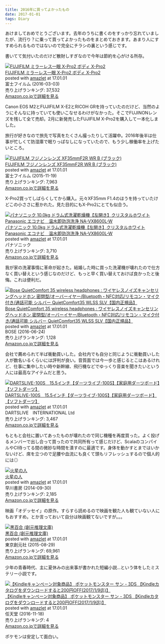 ```yaml
---
title: 2016年に買ってよかったもの
date: 2017-01-01
tags: Diary
---
```


あけましておめでとうございます。去年のうちに書くのをすっかり忘れていましたが、流行り？に乗って買ってよかったものをまとめておきます。あまり人にすすめられるものではないので完全にチラシの裏という感じです。

書いてて気付いたのだけど散財しすぎなので今年は節約を心がける所存。

<div class="amazlet-box"><div class="amazlet-image"><a href="http://www.amazon.co.jp/exec/obidos/ASIN/B01AN86G06/dakatsuka-22/ref=nosim/" name="amazletlink" target="_blank"><img src="https://images-fe.ssl-images-amazon.com/images/I/41GLWxPBTKL._SL160_.jpg" alt="FUJIFILM ミラーレス一眼 X-Pro2 ボディ X-Pro2" /></a></div><div class="amazlet-info"><div class="amazlet-name"><a href="http://www.amazon.co.jp/exec/obidos/ASIN/B01AN86G06/dakatsuka-22/ref=nosim/" name="amazletlink" target="_blank">FUJIFILM ミラーレス一眼 X-Pro2 ボディ X-Pro2</a><div class="amazlet-powered-date">posted with <a href="http://www.amazlet.com/" title="amazlet" target="_blank">amazlet</a> at 17.01.01</div></div><div class="amazlet-detail">富士フイルム (2016-03-03)<br />売り上げランキング: 37,532<br /></div><div class="amazlet-sub-info"><div class="amazlet-link"><a href="http://www.amazon.co.jp/exec/obidos/ASIN/B01AN86G06/dakatsuka-22/ref=nosim/" name="amazletlink" target="_blank">Amazon.co.jpで詳細を見る</a></div></div></div><div class="amazlet-footer"></div></div>

Canon EOS M2とFUJIFILM X-E2とRICOH GRを持っていたのだけど、当然のようにそんなに持っていても使いこなせるわけがなかった。そこでFUJINONレンズを残して全て売却。2月に新発売したFUJIFILM X-Pro2を購入して一本化しました。

旅行が好きなので旅先で写真をたくさん撮ったりして活躍中。2016年後半は仕事が忙しくて防湿庫で眠りっぱなしになっていたので、もう少し稼働率を上げたいところ。

<div class="amazlet-box"><div class="amazlet-image"><a href="http://www.amazon.co.jp/exec/obidos/ASIN/B016XNJ2JM/dakatsuka-22/ref=nosim/" name="amazletlink" target="_blank"><img src="https://images-fe.ssl-images-amazon.com/images/I/41yUcE044ZL._SL160_.jpg" alt="FUJIFILM フジノンレンズ XF35mmF2R WR B (ブラック)" /></a></div><div class="amazlet-info"><div class="amazlet-name"><a href="http://www.amazon.co.jp/exec/obidos/ASIN/B016XNJ2JM/dakatsuka-22/ref=nosim/" name="amazletlink" target="_blank">FUJIFILM フジノンレンズ XF35mmF2R WR B (ブラック)</a><div class="amazlet-powered-date">posted with <a href="http://www.amazlet.com/" title="amazlet" target="_blank">amazlet</a> at 17.01.01</div></div><div class="amazlet-detail">富士フイルム (2015-11-19)<br />売り上げランキング: 7,963<br /></div><div class="amazlet-sub-info"><div class="amazlet-link"><a href="http://www.amazon.co.jp/exec/obidos/ASIN/B016XNJ2JM/dakatsuka-22/ref=nosim/" name="amazletlink" target="_blank">Amazon.co.jpで詳細を見る</a></div></div></div><div class="amazlet-footer"></div></div>

X-Pro2買ってしばらくしてから購入。元々XF35mm F1.4のほうを持っていたけどこの小ささに惹かれた。見た目的にもX-Pro2にとても似合う。

<div class="amazlet-box"><div class="amazlet-image"><a href="http://www.amazon.co.jp/exec/obidos/ASIN/B014GNPYPM/dakatsuka-22/ref=nosim/" name="amazletlink" target="_blank"><img src="https://images-fe.ssl-images-amazon.com/images/I/51H1sRpOZwL._SL160_.jpg" alt="パナソニック 10.0kg ドラム式洗濯乾燥機【左開き】クリスタルホワイトPanasonic エコナビ　温水即効泡洗浄 NA-VX8600L-W" /></a></div><div class="amazlet-info"><div class="amazlet-name"><a href="http://www.amazon.co.jp/exec/obidos/ASIN/B014GNPYPM/dakatsuka-22/ref=nosim/" name="amazletlink" target="_blank">パナソニック 10.0kg ドラム式洗濯乾燥機【左開き】クリスタルホワイトPanasonic エコナビ　温水即効泡洗浄 NA-VX8600L-W</a><div class="amazlet-powered-date">posted with <a href="http://www.amazlet.com/" title="amazlet" target="_blank">amazlet</a> at 17.01.01</div></div><div class="amazlet-detail">パナソニック <br />売り上げランキング: 3,710<br /></div><div class="amazlet-sub-info"><div class="amazlet-link"><a href="http://www.amazon.co.jp/exec/obidos/ASIN/B014GNPYPM/dakatsuka-22/ref=nosim/" name="amazletlink" target="_blank">Amazon.co.jpで詳細を見る</a></div></div></div><div class="amazlet-footer"></div></div>

我が家の洗濯事情に革命が起きた。結婚した時に買った洗濯機が壊れたので仕方なく買い替えという感じなのだけど、もっと早く買い替えておけば良かったと後悔。これは便利だ。

<div class="amazlet-box"><div class="amazlet-image"><a href="http://www.amazon.co.jp/exec/obidos/ASIN/B01G4N6CDK/dakatsuka-22/ref=nosim/" name="amazletlink" target="_blank"><img src="https://images-fe.ssl-images-amazon.com/images/I/41EqJprUzyL._SL160_.jpg" alt="Bose QuietComfort 35 wireless headphones : ワイヤレスノイズキャンセリングヘッドホン 密閉型/オーバーイヤー/Bluetooth・NFC対応/リモコン・マイク付き/通話可能 シルバー QuietComfort35 WLSS SLV【国内正規品】" /></a></div><div class="amazlet-info"><div class="amazlet-name"><a href="http://www.amazon.co.jp/exec/obidos/ASIN/B01G4N6CDK/dakatsuka-22/ref=nosim/" name="amazletlink" target="_blank">Bose QuietComfort 35 wireless headphones : ワイヤレスノイズキャンセリングヘッドホン 密閉型/オーバーイヤー/Bluetooth・NFC対応/リモコン・マイク付き/通話可能 シルバー QuietComfort35 WLSS SLV【国内正規品】</a><div class="amazlet-powered-date">posted with <a href="http://www.amazlet.com/" title="amazlet" target="_blank">amazlet</a> at 17.01.01</div></div><div class="amazlet-detail">BOSE (2016-06-24)<br />売り上げランキング: 1,128<br /></div><div class="amazlet-sub-info"><div class="amazlet-link"><a href="http://www.amazon.co.jp/exec/obidos/ASIN/B01G4N6CDK/dakatsuka-22/ref=nosim/" name="amazletlink" target="_blank">Amazon.co.jpで詳細を見る</a></div></div></div><div class="amazlet-footer"></div></div>

会社で薦められて半ば衝動買いした。会社内でも自分と同じように衝動買いした人が数名いるくらいには評判が良い。音質面では今一歩と感じるとこはあるけれど、仕事に集中したい時や新幹線、飛行機などでゆっくり音楽を聞きたいという人には最高なアイテムだと思う。

<div class="amazlet-box"><div class="amazlet-image"><a href="http://www.amazon.co.jp/exec/obidos/ASIN/B00CMXIG04/dakatsuka-22/ref=nosim/" name="amazletlink" target="_blank"><img src="https://images-fe.ssl-images-amazon.com/images/I/61VA5-190tL._SL160_.jpg" alt="DARTSLIVE-100S　15.5インチ【ダーツライブ-100S】【家庭用ダーツボード】【ソフトダーツ】" /></a></div><div class="amazlet-info"><div class="amazlet-name"><a href="http://www.amazon.co.jp/exec/obidos/ASIN/B00CMXIG04/dakatsuka-22/ref=nosim/" name="amazletlink" target="_blank">DARTSLIVE-100S　15.5インチ【ダーツライブ-100S】【家庭用ダーツボード】【ソフトダーツ】</a><div class="amazlet-powered-date">posted with <a href="http://www.amazlet.com/" title="amazlet" target="_blank">amazlet</a> at 17.01.01</div></div><div class="amazlet-detail">DARTSLIVE　INTERNATIONAL Ltd <br />売り上げランキング: 3,467<br /></div><div class="amazlet-sub-info"><div class="amazlet-link"><a href="http://www.amazon.co.jp/exec/obidos/ASIN/B00CMXIG04/dakatsuka-22/ref=nosim/" name="amazletlink" target="_blank">Amazon.co.jpで詳細を見る</a></div></div></div><div class="amazlet-footer"></div></div>

もともと会社に置いてあったものが壊れたので同じ機種を再度買った。よく投げるメンバーで出し合って買ったので共同所有って感じだけど、ScalaのコンパイルやCI待ってる間の微妙な時間を潰すのに最適です。身体を動かすとまではいかないけど、席を立つので足腰や血流にも良くて頭もリフレッシュするので個人的には◎

<div class="amazlet-box"><div class="amazlet-image"><a href="http://www.amazon.co.jp/exec/obidos/ASIN/B00O1VJZLO/dakatsuka-22/ref=nosim/" name="amazletlink" target="_blank"><img src="https://images-fe.ssl-images-amazon.com/images/I/51DLzSbrC9L._SL160_.jpg" alt="火星の人" /></a></div><div class="amazlet-info"><div class="amazlet-name"><a href="http://www.amazon.co.jp/exec/obidos/ASIN/B00O1VJZLO/dakatsuka-22/ref=nosim/" name="amazletlink" target="_blank">火星の人</a><div class="amazlet-powered-date">posted with <a href="http://www.amazlet.com/" title="amazlet" target="_blank">amazlet</a> at 17.01.01</div></div><div class="amazlet-detail">早川書房 (2014-09-30)<br />売り上げランキング: 2,185<br /></div><div class="amazlet-sub-info"><div class="amazlet-link"><a href="http://www.amazon.co.jp/exec/obidos/ASIN/B00O1VJZLO/dakatsuka-22/ref=nosim/" name="amazletlink" target="_blank">Amazon.co.jpで詳細を見る</a></div></div></div><div class="amazlet-footer"></div></div>

映画「オデッセイ」の原作。すらすら読めるので映画を観た人も観ていない人にもおすすめ。とか言っておいて自分は映画観てないですが。。。

<div class="amazlet-box"><div class="amazlet-image"><a href="http://www.amazon.co.jp/exec/obidos/ASIN/B014H9SIX0/dakatsuka-22/ref=nosim/" name="amazletlink" target="_blank"><img src="https://images-fe.ssl-images-amazon.com/images/I/514jzSJz%2BNL._SL160_.jpg" alt="黒百合 (創元推理文庫)" /></a></div><div class="amazlet-info"><div class="amazlet-name"><a href="http://www.amazon.co.jp/exec/obidos/ASIN/B014H9SIX0/dakatsuka-22/ref=nosim/" name="amazletlink" target="_blank">黒百合 (創元推理文庫)</a><div class="amazlet-powered-date">posted with <a href="http://www.amazlet.com/" title="amazlet" target="_blank">amazlet</a> at 17.01.01</div></div><div class="amazlet-detail">東京創元社 (2015-08-29)<br />売り上げランキング: 69,961<br /></div><div class="amazlet-sub-info"><div class="amazlet-link"><a href="http://www.amazon.co.jp/exec/obidos/ASIN/B014H9SIX0/dakatsuka-22/ref=nosim/" name="amazletlink" target="_blank">Amazon.co.jpで詳細を見る</a></div></div></div><div class="amazlet-footer"></div></div>

少年の青春時代、主に夏休みの出来事が書かれた短編小説…という体をしたミステリー小説です。

<div class="amazlet-box"><div class="amazlet-image"><a href="http://www.amazon.co.jp/exec/obidos/ASIN/B01IEMPJMO/dakatsuka-22/ref=nosim/" name="amazletlink" target="_blank"><img src="https://images-fe.ssl-images-amazon.com/images/I/61GhkcTbPzL._SL160_.jpg" alt="【Kindleキャンペーン対象商品】 ポケットモンスター サン - 3DS 【Kindleカタログをダウンロードすると200円OFF(2017/1/9迄)】" /></a></div><div class="amazlet-info"><div class="amazlet-name"><a href="http://www.amazon.co.jp/exec/obidos/ASIN/B01IEMPJMO/dakatsuka-22/ref=nosim/" name="amazletlink" target="_blank">【Kindleキャンペーン対象商品】 ポケットモンスター サン - 3DS 【Kindleカタログをダウンロードすると200円OFF(2017/1/9迄)】</a><div class="amazlet-powered-date">posted with <a href="http://www.amazlet.com/" title="amazlet" target="_blank">amazlet</a> at 17.01.01</div></div><div class="amazlet-detail">任天堂 (2016-11-18)<br />売り上げランキング: 4<br /></div><div class="amazlet-sub-info"><div class="amazlet-link"><a href="http://www.amazon.co.jp/exec/obidos/ASIN/B01IEMPJMO/dakatsuka-22/ref=nosim/" name="amazletlink" target="_blank">Amazon.co.jpで詳細を見る</a></div></div></div><div class="amazlet-footer"></div></div>

ポケモンは安定して面白い。
